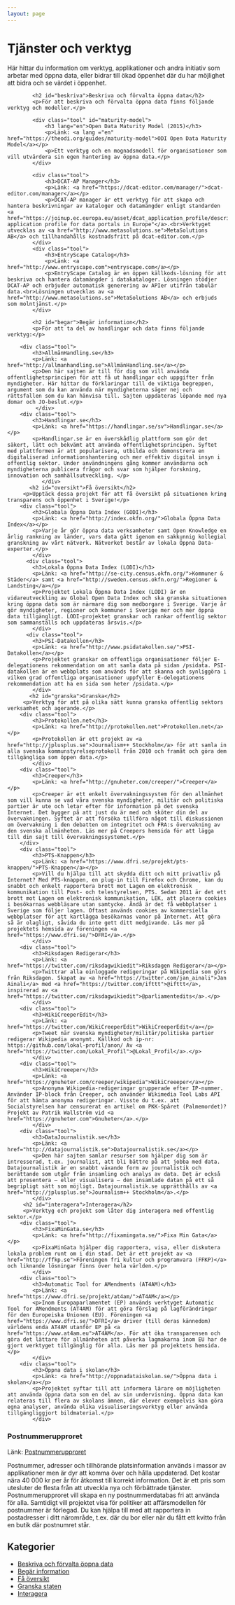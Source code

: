 ```yaml
---
layout: page
---
```

<!-- page content start -->

<div class="container">
    <div class="row">
        <div class="col-md-8">
            <h1>Tjänster och verktyg</h1>
            <p>Här hittar du information om verktyg, applikationer och andra initiativ som arbetar med öppna data, eller bidrar till ökad öppenhet där du har möjlighet att bidra och se värdet i öppenhet.</p>
            
            <h2 id="beskriva">Beskriva och förvalta öppna data</h2>
            <p>För att beskriva och förvalta öppna data finns följande verktyg och modeller.</p>
            
            <div class="tool" id="maturity-model">
            	<h3 lang="en">Open Data Maturity Model (2015)</h3>
            	<p>Länk: <a lang ="en" href="https://theodi.org/guides/maturity-model">ODI Open Data Maturity Model</a></p>
            	<p>Ett verktyg och en mognadsmodell för organisationer som vill utvärdera sin egen hantering av öppna data.</p>
            </div>
            
            <div class="tool">
            	<h3>DCAT-AP Manager</h3>
            	<p>Länk: <a href="https://dcat-editor.com/manager/">dcat-editor.com/manager</a></p>
            	<p>DCAT-AP manager är ett verktyg för att skapa och hantera beskrivningar av kataloger och datamängder enligt standarden <a href="https://joinup.ec.europa.eu/asset/dcat_application_profile/description">"DCAT application profile for data portals in Europe"</a>.<br>Verktyget utvecklas av <a href="http://www.metasolutions.se">MetaSolutions AB</a> och tillhandahålls kostnadsfritt på dcat-editor.com.</p>
            </div>
            <div class="tool">
            	<h3>EntryScape Catalog</h3>
            	<p>Länk: <a href="http://www.entryscape.com">entryscape.com</a></p>
            	<p>EntryScape Catalog är en öppen källkods-lösning för att beskriva och hantera datamängder i datakataloger. Lösningen stödjer DCAT-AP och erbjuder automatisk generering av APIer utifrån tabulär data.<br>Lösningen utvecklas av <a href="http://www.metasolutions.se">MetaSolutions AB</a> och erbjuds som molntjänst.</p>
            </div>

            <h2 id="begar">Begär information</h2>
            <p>För att ta del av handlingar och data finns följande verktyg:</p>

        <div class="tool">
            <h3>AllmänHandling.se</h3>
            <p>Länk: <a href="http://allmanhandling.se">AllmänHandling.se</a></p>
            <p>Den här sajten är till för dig som vill använda offentlighetsprincipen för att få ut handlingar och uppgifter från myndigheter. Här hittar du förklaringar till de viktiga begreppen, argument som du kan använda när myndigheterna säger nej och rättsfallen som du kan hänvisa till. Sajten uppdateras löpande med nya domar och JO-beslut.</p>
             </div>
        <div class="tool">
            <h3>Handlingar.se</h3>
            <p>Länk: <a href="https://handlingar.se/sv">Handlingar.se</a></p>
            <p>Handlingar.se är en överskådlig plattform som gör det säkert, lätt och bekvämt att använda offentlighetsprincipen. Syftet med plattformen är att popularisera, utbilda och demonstrera en digitaliserad informationshantering och mer effektiv digital insyn i offentlig sektor. Under användningens gång kommer användarna och myndigheterna publicera frågor och svar som hjälper forskning, innovation och samhällsutveckling. </p>
	           </div>
	       <h2 id="oversikt">Få översikt</h2>
         <p>Upptäck dessa projekt för att få översikt på situationen kring transparens och öppenhet i Sverige!</p>
  	    <div class="tool">
            <h3>Globala Öppna Data Index (GODI)</h3>
            <p>Länk: <a href="http://index.okfn.org/">Globala Öppna Data Index</a></p>
            <p>Varje år gör öppna data verksamheter samt Open Knowledge en årlig rankning av länder, vars data gått igenom en sakkunnig kollegial granskning av vårt nätverk. Nätverket består av lokala Öppna Data-experter.</p>
            </div>
	      <div class="tool">
            <h3>Lokala Öppna Data Index (LODI)</h3>
            <p>Länk: <a href="http://se-city.census.okfn.org/">Kommuner & Städer</a> samt <a href="http://sweden.census.okfn.org/">Regioner & Landsting</a></p>
            <p>Projektet Lokala Öppna Data Index (LODI) är en vidareutveckling av Global Open Data Index och ska granska situationen kring öppna data som är närmare dig som medborgare i Sverige. Varje år gör myndigheter, regioner och kommuner i Sverige mer och mer öppna data tillgängligt. LODI-projektet granskar och rankar offentlig sektor som sammanställs och uppdateras årsvis.</p>
            </div>
	      <div class="tool">
            <h3>PSI-Datakollen</h3>
            <p>Länk: <a href="http://www.psidatakollen.se/">PSI-Datakollen</a></p>
            <p>Projektet granskar om offentliga organisationer följer E-delegationens rekommendation om att samla data på sidan /psidata. PSI-datakollen är en webbplats som används för att skanna och synliggöra i vilken grad offentliga organisationer uppfyller E-delegationens rekommendation att ha en sida som heter /psidata.</p>
            </div>
	       <h2 id="granska">Granska</h2>
         <p>Verktyg för att på olika sätt kunna granska offentlig sektors verksamhet och agerande.</p>
        <div class="tool">
            <h3>Protokollen.net</h3>
            <p>Länk: <a href="http://protokollen.net">Protokollen.net</a></p>
            <p>Protokollen är ett projekt av <a href="http://jplusplus.se">Journalism++ Stockholm</a> för att samla in alla svenska kommunstyrelseprotokoll från 2010 och framåt och göra dem tillgängliga som öppen data.</p>
            </div>
        <div class="tool">
            <h3>Creeper</h3>
            <p>Länk: <a href="http://gnuheter.com/creeper/">Creeper</a></p>
            <p>Creeper är ett enkelt övervakningssystem för den allmänhet som vill kunna se vad våra svenska myndigheter, militär och politiska partier är ute och letar efter för information på det svenska Internet. Det bygger på att just du är med och sköter din del av övervakningen. Syftet är att försöka tillföra något till diskussionen om övervakning i den debatten om integritet och FRA:s övervakning av den svenska allmänheten. Läs mer på Creepers hemsida för att lägga till din sajt till övervakningssystemet.</p>
        </div>
        <div class="tool">
            <h3>PTS-Knappen</h3>
            <p>Länk: <a href="https://www.dfri.se/projekt/pts-knappen/">PTS-Knappen</a></p>
            <p>Vill du hjälpa till att skydda ditt och mitt privatliv på Internet? Med PTS-knappen, en plug-in till Firefox och Chrome, kan du snabbt och enkelt rapportera brott mot Lagen om elektronisk kommunikation till Post- och telestyrelsen, PTS. Sedan 2011 är det ett brott mot Lagen om elektronisk kommunikation, LEK, att placera cookies i besökarnas webbläsare utan samtycke. Ändå är det få webbplatser i Sverige som följer lagen. Oftast används cookies av kommersiella webbplatser för att kartlägga besökarnas vanor på Internet. Att göra så är olagligt, såvida du inte gett ditt medgivande. Läs mer på projektets hemsida av föreningen <a href="https://www.dfri.se/">DFRI</a>.</p>
            </div>
        <div class="tool">
            <h3>Riksdagen Redigerar</h3>
            <p>Länk: <a href="https://twitter.com/riksdagwikiedit">Riksdagen Redigerar</a></p>
            <p>Twittrar alla oinloggade redigeringar på Wikipedia som görs från Riksdagen. Skapat av <a href="https://twitter.com/jan_ainali">Jan Ainali</a> med <a href="https://twitter.com/ifttt">@ifttt</a>, inspirerad av <a href="https://twitter.com/riksdagwikiedit">@parliamentedits</a>.</p>
            </div>
        <div class="tool">
            <h3>WikiCreeperEdit</h3>
            <p>Länk: <a href="https://twitter.com/WikiCreeperEdit">WikiCreeperEdit</a></p>
            <p>Tweet när svenska myndigheter/militär/politiska partier redigerar Wikipedia anonymt. Källkod och ip-nr: https://github.com/lokal-profil/anon/ Av <a href="https://twitter.com/Lokal_Profil">@Lokal_Profil</a>.</p>
            </div>
        <div class="tool">
            <h3>WikiCreeeper</h3>
            <p>Länk: <a href="https://gnuheter.com/creeper/wikipedia">WikiCreeeper</a></p>
            <p>Anonyma Wikipedia-redigeringar grupperade efter IP-nummer. Använder IP-block från Creeper, och använder Wikimedia Tool Labs API för att hämta anonyma redigeringar. Visste du t.ex. att Socialstyrelsen har censurerat en artikel om PKK-Spåret (Palmemordet)? Projekt av Patrik Wallström vid <a href="https://gnuheter.com">Gnuheter</a>.</p>
            </div>
        <div class="tool">
            <h3>DataJournalistik.se</h3>
            <p>Länk: <a href="http://datajournalistik.se">Datajournalistik.se</a></p>
            <p>Den här sajten samlar resurser som hjälper dig som är intresserad, t.ex. journalist, att bli bättre på att jobba med data. Datajournalistik är en snabbt växande form av journalistik och berättande som utgår från insamling och analys av data. Det är också att presentera – eller visualisera – den insamlade datan på ett så begripligt sätt som möjligt. Datajournalistik.se upprätthålls av <a href="http://jplusplus.se">Journalism++ Stockholm</a>.</p>
            </div>
         <h2 id="interagera">Interagera</h2>
         <p>Verktyg och projekt som låter dig interagera med offentlig sektor.</p>
        <div class="tool">
            <h3>FixaMinGata.se</h3>
            <p>Länk: <a href="http://fixamingata.se/">Fixa Min Gata</a></p>
            <p>FixaMinGata hjälper dig rapportera, visa, eller diskutera lokala problem runt om i din stad. Det är ett projekt av <a href="http://ffkp.se">Föreningen fri kultur och programvara (FFKP)</a> och liknande lösningar finns över hela världen.</p>
            </div>
        <div class="tool">
            <h3>Automatic Tool for AMendments (AT4AM)</h3>
            <p>Länk: <a href="https://www.dfri.se/projekt/at4am/">AT4AM</a></p>
            <p>Inom Europaparlamentet (EP) används verktyget Automatic Tool for AMendments (AT4AM) för att göra förslag på lagförändringar för den Europeiska Unionen (EU). Föreningen <a href="https://www.dfri.se/">DFRI</a> driver (till deras kännedom) världens enda AT4AM utanför EP på <a href="https://www.at4am.eu">AT4AM</a>. För att öka transparensen och göra det lättare för allmänheten att påverka lagmakarna inom EU har de gjort verktyget tillgänglig för alla. Läs mer på projektets hemsida.</p>
            </div>
        <div class="tool">
            <h3>Öppna data i skolan</h3>
            <p>Länk: <a href="http://oppnadataiskolan.se/">Öppna data i skolan</a></p>
            <p>Projektet syftar till att informera lärare om möjligheten att använda öppna data som en del av sin undervisning. Öppna data kan relateras till flera av skolans ämnen, där elever exempelvis kan göra egna analyser, använda olika visualiseringsverktyg eller använda tillgängliggjort bildmaterial.</p>
            </div>
  <div class="tool">
            <h3>Postnummerupproret</h3>
            <p>Länk: <a href="http://www.postnummeruppror.nu/">Postnummerupproret</a>
            <p>Postnummer, adresser och tillhörande platsinformation används i massor av applikationer men är dyr att komma över och hålla uppdaterad. Det kostar nära 40 000 kr per år för åtkomst till korrekt information. Det är ett pris som utesluter de flesta från att utveckla nya och förbättrade tjänster. Postnummerupproret vill skapa en ny postnummerdatabas fri att använda för alla. Samtidigt vill projektet visa för politiker att affärsmodellen för postnummer är förlegad. Du kan hjälpa till med att rapportera in postadresser i ditt närområde, t.ex. där du bor eller när du fått ett kvitto från en butik där postnumret står.</p>
          </div>
    </div>
        <div class="col-md-4">
            <h2>Kategorier</h2>
            <ul>
            	<li><a href="#beskriva">Beskriva och förvalta öppna data</a></li>
                <li><a href="#begar">Begär information</a></li>
                <li><a href="#oversikt">Få översikt</a></li>
                <li><a href="#granska">Granska staten</a></li>
                <li><a href="#interagera">Interagera</a></li>
            </ul>
        </div>
    </div>
</div>
